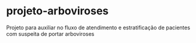 # projeto-arboviroses
Projeto para auxiliar no fluxo de atendimento e estratificação de pacientes com suspeita de portar arboviroses
